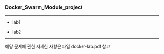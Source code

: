 ### Docker_Swarm_Module_project

---

+ lab1
  
+ lab2
  
---
  
  해당 문제에 관한 자세한 사항은 파일 docker-lab.pdf 참고
  
  